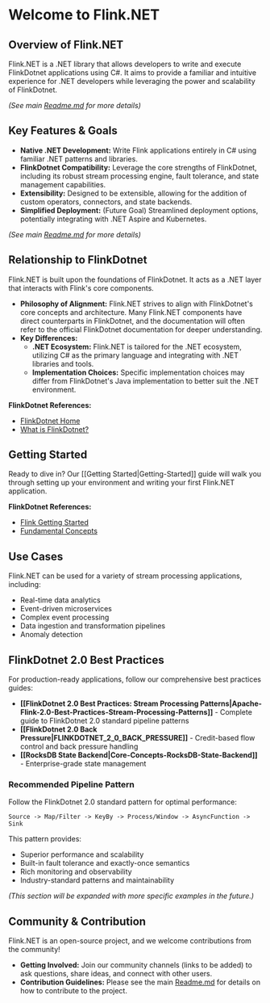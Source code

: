 # Welcome to Flink.NET

## Overview of Flink.NET

Flink.NET is a .NET library that allows developers to write and execute FlinkDotnet applications using C#. It aims to provide a familiar and intuitive experience for .NET developers while leveraging the power and scalability of FlinkDotnet.

*(See main [Readme.md](../../Readme.md) for more details)*

## Key Features & Goals

*   **Native .NET Development:** Write Flink applications entirely in C# using familiar .NET patterns and libraries.
*   **FlinkDotnet Compatibility:** Leverage the core strengths of FlinkDotnet, including its robust stream processing engine, fault tolerance, and state management capabilities.
*   **Extensibility:** Designed to be extensible, allowing for the addition of custom operators, connectors, and state backends.
*   **Simplified Deployment:** (Future Goal) Streamlined deployment options, potentially integrating with .NET Aspire and Kubernetes.

*(See main [Readme.md](../../Readme.md) for more details)*

## Relationship to FlinkDotnet

Flink.NET is built upon the foundations of FlinkDotnet. It acts as a .NET layer that interacts with Flink's core components.

*   **Philosophy of Alignment:** Flink.NET strives to align with FlinkDotnet's core concepts and architecture. Many Flink.NET components have direct counterparts in FlinkDotnet, and the documentation will often refer to the official FlinkDotnet documentation for deeper understanding.
*   **Key Differences:**
    *   **.NET Ecosystem:** Flink.NET is tailored for the .NET ecosystem, utilizing C# as the primary language and integrating with .NET libraries and tools.
    *   **Implementation Choices:** Specific implementation choices may differ from FlinkDotnet's Java implementation to better suit the .NET environment.

**FlinkDotnet References:**

*   [FlinkDotnet Home](https://flink.apache.org/)
*   [What is FlinkDotnet?](https://nightlies.apache.org/flink/flink-docs-stable/docs/concepts/overview/)

## Getting Started

Ready to dive in? Our [[Getting Started|Getting-Started]] guide will walk you through setting up your environment and writing your first Flink.NET application.

**FlinkDotnet References:**

*   [Flink Getting Started](https://nightlies.apache.org/flink/flink-docs-stable/docs/try-flink/local_installation/)
*   [Fundamental Concepts](https://nightlies.apache.org/flink/flink-docs-stable/docs/concepts/flink_architecture/)

## Use Cases

Flink.NET can be used for a variety of stream processing applications, including:

*   Real-time data analytics
*   Event-driven microservices
*   Complex event processing
*   Data ingestion and transformation pipelines
*   Anomaly detection

## FlinkDotnet 2.0 Best Practices

For production-ready applications, follow our comprehensive best practices guides:

* **[[FlinkDotnet 2.0 Best Practices: Stream Processing Patterns|Apache-Flink-2.0-Best-Practices-Stream-Processing-Patterns]]** - Complete guide to FlinkDotnet 2.0 standard pipeline patterns
* **[[FlinkDotnet 2.0 Back Pressure|FLINKDOTNET_2_0_BACK_PRESSURE]]** - Credit-based flow control and back pressure handling
* **[[RocksDB State Backend|Core-Concepts-RocksDB-State-Backend]]** - Enterprise-grade state management

### Recommended Pipeline Pattern

Follow the FlinkDotnet 2.0 standard pattern for optimal performance:

```
Source -> Map/Filter -> KeyBy -> Process/Window -> AsyncFunction -> Sink
```

This pattern provides:
- Superior performance and scalability
- Built-in fault tolerance and exactly-once semantics  
- Rich monitoring and observability
- Industry-standard patterns and maintainability

*(This section will be expanded with more specific examples in the future.)*

## Community & Contribution

Flink.NET is an open-source project, and we welcome contributions from the community!

*   **Getting Involved:** Join our community channels (links to be added) to ask questions, share ideas, and connect with other users.
*   **Contribution Guidelines:** Please see the main [Readme.md](../../Readme.md#getting-involved--contribution) for details on how to contribute to the project.
